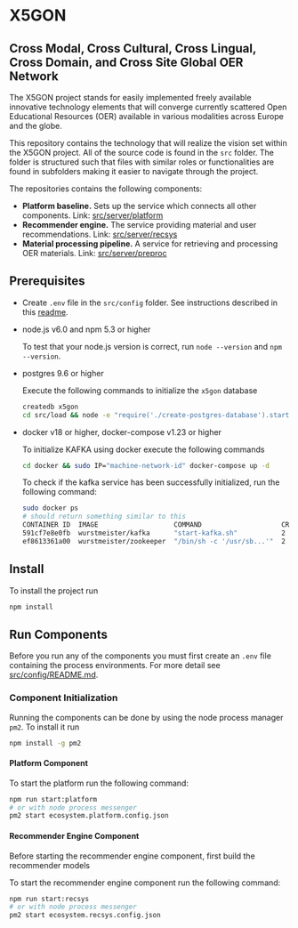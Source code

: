# X5GON

## Cross Modal, Cross Cultural, Cross Lingual, Cross Domain, and Cross Site Global OER Network

The X5GON project stands for easily implemented freely available innovative technology elements that
will converge currently scattered Open Educational Resources (OER) available in various modalities
across Europe and the globe.

This repository contains the technology that will realize the vision set within the X5GON project.
All of the source code is found in the `src` folder. The folder is structured such that files with
similar roles or functionalities are found in subfolders making it easier to navigate through the
project.

The repositories contains the following components:

- **Platform baseline.** Sets up the service which connects all other
  components. Link: [src/server/platform](./src/server/platform)
- **Recommender engine.** The service providing material and user
  recommendations. Link: [src/server/recsys](./src/server/recsys)
- **Material processing pipeline.** A service for retrieving and processing
  OER materials. Link: [src/server/preproc](./src/server/preproc)

## Prerequisites

- Create `.env` file in the `src/config` folder. See instructions described in this [readme](./src/config/readme).

- node.js v6.0 and npm 5.3 or higher

    To test that your node.js version is correct, run `node --version` and `npm --version`.

- postgres 9.6 or higher

    Execute the following commands to initialize the `x5gon` database
    ```bash
    createdb x5gon
    cd src/load && node -e "require('./create-postgres-database').startDBCreate();"
    ```

- docker v18 or higher, docker-compose v1.23 or higher

    To initialize KAFKA using docker execute the following commands
    ```bash
    cd docker && sudo IP="machine-network-id" docker-compose up -d
    ```
    To check if the kafka service has been successfully initialized, run the following command:
    ```bash
    sudo docker ps
    # should return something similar to this
    CONTAINER ID  IMAGE                   COMMAND                    CREATED      STATUS      PORTS                                               NAMES
    591cf7e8e0fb  wurstmeister/kafka      "start-kafka.sh"           2 hours ago  Up 2 hours  0.0.0.0:9092->9092/tcp                              docker_kafka_1
    ef8613361a00  wurstmeister/zookeeper  "/bin/sh -c '/usr/sb...'"  2 hours ago  Up 2 hours  22/tcp, 2888/tcp, 3888/tcp, 0.0.0.0:2181->2181/tcp  docker_zookeeper_1
    ```

## Install

To install the project run

```bash
npm install
```

## Run Components

Before you run any of the components you must first create an `.env` file containing the process
environments. For more detail see [src/config/README.md](./src/config/README.md).

### Component Initialization

Running the components can be done by using the node process manager `pm2`. To install it run

```bash
npm install -g pm2
```

#### Platform Component

To start the platform run the following command:

```bash
npm run start:platform
# or with node process messenger
pm2 start ecosystem.platform.config.json
```

#### Recommender Engine Component

Before starting the recommender engine component, first build the recommender models

To start the recommender engine component run the following command:

```bash
npm run start:recsys
# or with node process messenger
pm2 start ecosystem.recsys.config.json
```

